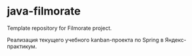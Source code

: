 # java-filmorate
Template repository for Filmorate project.

Реализация текущего учебного kanban-проекта по Spring в Яндекс-практикум. 
